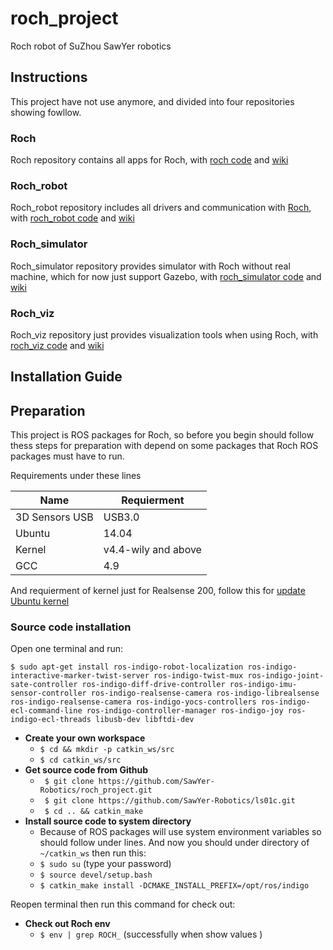 # roch_project
Roch robot of SuZhou SawYer robotics

## Instructions
This project have not use anymore, and divided into four repositories showing fowllow.

### Roch
Roch repository contains all apps for Roch, with [roch code](http://github.com/SawYer-Robotics/roch) and [wiki](http://wiki.ros.org/roch)

### Roch_robot
Roch_robot repository includes all drivers and communication with [Roch](http://wiki.ros.org/Robots/Roch), with [roch_robot code](http://github.com/SawYer-Robotics/roch_robot) and [wiki](http://wiki.ros.org/roch_robot)

### Roch_simulator
Roch_simulator repository provides simulator with Roch without real machine, which for now just support Gazebo, with [roch_simulator code](http://github.com/SawYer-Robotics/roch_simulator) and [wiki](http://wiki.ros.org/roch_simulator)

### Roch_viz
Roch_viz repository just provides visualization tools when using Roch, with [roch_viz code](http://github.com/SawYer-Robotics/roch_viz) and [wiki](http://wiki.ros.org/roch_viz)

## Installation Guide

## Preparation

This project is ROS packages for Roch, so before you begin should follow thess steps for preparation with depend on some packages that Roch ROS packages must have to run. 

Requirements under these lines 

Name  | Requierment  |
----- | ------------ |
3D Sensors USB   | USB3.0 |
Ubuntu | 14.04 |
Kernel | v4.4-wily and above |
GCC | 4.9 |

And requierment of kernel just for Realsense 200, follow this for [update Ubuntu kernel](https://github.com/IntelRealSense/librealsense/blob/master/doc/installation.md)

### Source code installation

Open one terminal and run:

	$ sudo apt-get install ros-indigo-robot-localization ros-indigo-interactive-marker-twist-server ros-indigo-twist-mux ros-indigo-joint-sate-controller ros-indigo-diff-drive-controller ros-indigo-imu-sensor-controller ros-indigo-realsense-camera ros-indigo-librealsense ros-indigo-realsense-camera ros-indigo-yocs-controllers ros-indigo-ecl-command-line ros-indigo-controller-manager ros-indigo-joy ros-indigo-ecl-threads libusb-dev libftdi-dev
  
  * **Create your own workspace**
    * `$ cd && mkdir -p catkin_ws/src`
    * `$ cd catkin_ws/src`
  * **Get source code from Github**
    * ` $ git clone https://github.com/SawYer-Robotics/roch_project.git`
    * ` $ git clone https://github.com/SawYer-Robotics/ls01c.git`
    * ` $ cd .. && catkin_make`
  * **Install source code to system directory**
    * Because of ROS packages will use system environment variables so should follow under lines. And now you should under directory of `~/catkin_ws` then run this:
    * `$ sudo su` (type your password)
    * `$ source devel/setup.bash`
    * `$ catkin_make install -DCMAKE_INSTALL_PREFIX=/opt/ros/indigo`

Reopen terminal then run this command for check out:
  * **Check out Roch env**
    * `$ env | grep ROCH_` (successfully when show values )
